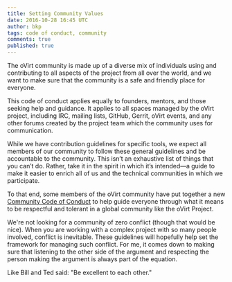 ```yaml
---
title: Setting Community Values
date: 2016-10-28 16:45 UTC
author: bkp
tags: code of conduct, community
comments: true
published: true
---
```

The oVirt community is made up of a diverse mix of individuals using and contributing to all aspects of the project from all over the world, and we want to make sure that the community is a safe and friendly place for everyone.

This code of conduct applies equally to founders, mentors, and those seeking help and guidance. It applies to all spaces managed by the oVirt project, including IRC, mailing lists, GitHub, Gerrit, oVirt events, and any other forums created by the project team which the community uses for communication.

While we have contribution guidelines for specific tools, we expect all members of our community to follow these general guidelines and be accountable to the community. This isn’t an exhaustive list of things that you can’t do. Rather, take it in the spirit in which it’s intended&mdash;a guide to make it easier to enrich all of us and the technical communities in which we participate.

To that end, some members of the oVirt community have put together a new [Community Code of Conduct](http://www.ovirt.org/community/about/community-guidelines/) to help guide everyone through what it means to be respectful and tolerant in a global community like the oVirt Project.

We're not looking for a community of zero conflict (though that would be nice). When you are working with a complex project with so many people involved, conflict is inevitable. These guidelines will hopefully help set the framework for managing such conflict. For me, it comes down to making sure that listening to the other side of the argument and respecting the person making the argument is always part of the equation.

Like Bill and Ted said: "Be excellent to each other."
